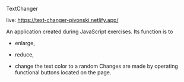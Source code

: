 TextChanger

live: https://text-changer-pivonski.netlify.app/

An application created during JavaScript exercises. 
Its function is to 
+ enlarge, 
- reduce, 
+ change the text color to a random 
Changes are made by operating functional buttons located on the page.
